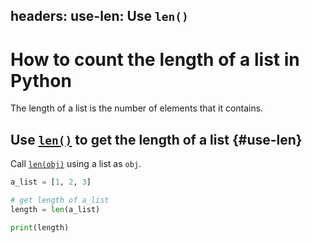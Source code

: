 headers:
  use-len: Use `len()`
---
# How to count the length of a list in Python
The length of a list is the number of elements that it contains.

## Use [`len()`](kite-sym:builtins.len) to get the length of a list {#use-len}
Call [`len(obj)`](kite-sym:builtins.len) using a list as `obj`.

```python
a_list = [1, 2, 3]

# get length of a_list
length = len(a_list)

print(length)
```
